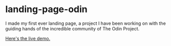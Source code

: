 # landing-page-odin

I made my first ever landing page, a project I have been working on with the guiding hands of the incredible community of The Odin Project.

<a href="https://carmenn49.github.io/landing-page-odin/">Here's the live demo.</a>
